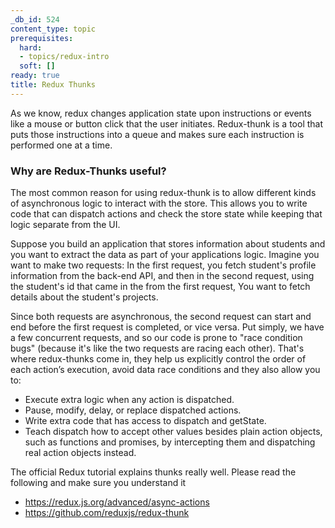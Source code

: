```yaml
---
_db_id: 524
content_type: topic
prerequisites:
  hard:
  - topics/redux-intro
  soft: []
ready: true
title: Redux Thunks
---
```


As we know, redux changes application state upon instructions or events like a mouse or button click that the user initiates. Redux-thunk is a tool that puts those instructions into a queue and makes sure each instruction is performed one at a time.

### Why are Redux-Thunks useful?

The most common reason for using redux-thunk is to allow different kinds of asynchronous logic to interact with the store. This allows you to write code that can dispatch actions and check the store state while keeping that logic separate from the UI.

Suppose you build an application that stores information about students and you want to extract the data as part of your applications logic. Imagine you want to make two requests: In the first request, you fetch student's profile information from the back-end API, and then in the second request, using the student's id that came in the from the first request, You want to fetch details about the student's projects. 

Since both requests are asynchronous, the second request can start and end before the first request is completed, or vice versa. Put simply, we have a few concurrent requests, and so our code is prone to "race condition bugs" (because it's like the two requests are racing each other). That's where redux-thunks come in, they help us explicitly control the order of each action’s execution, avoid data race conditions and they also allow you to:

- Execute extra logic when any action is dispatched.
- Pause, modify, delay, or replace dispatched actions.
- Write extra code that has access to dispatch and getState.
- Teach dispatch how to accept other values besides plain action objects, such as functions and promises, by intercepting them and dispatching real action objects instead.

The official Redux tutorial explains thunks really well. Please read the following and make sure you understand it

- https://redux.js.org/advanced/async-actions
- https://github.com/reduxjs/redux-thunk